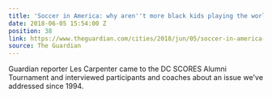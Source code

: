 ```yaml
---
title: 'Soccer in America: why aren''t more black kids playing the world''s game?'
date: 2018-06-05 15:54:00 Z
position: 38
link: https://www.theguardian.com/cities/2018/jun/05/soccer-in-america-why-arent-more-black-kids-playing-the-worlds-game?utm_source=dlvr.it&utm_medium=twitter
source: The Guardian
---
```


Guardian reporter Les Carpenter came to the DC SCORES Alumni Tournament and interviewed participants and coaches about an issue we've addressed since 1994. 